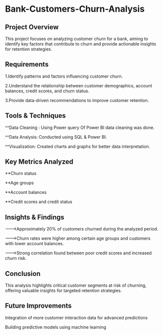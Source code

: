 # Bank-Customers-Churn-Analysis
## Project Overview
This project focuses on analyzing customer churn for a bank, aiming to identify key factors that contribute to churn and provide actionable insights for retention strategies.

## Requirements
1.Identify patterns and factors influencing customer churn.

2.Understand the relationship between customer demographics, account balances, credit scores, and churn status.

3.Provide data-driven recommendations to improve customer retention. 
## Tools & Techniques
^^Data Cleaning : Using Power query Of Power BI data cleaning was done.

^^Data Analysis: Conducted using SQL & Power BI.

^^Visualization: Created charts and graphs for better data interpretation.
## Key Metrics Analyzed
**Churn status

**Age groups

**Account balances

**Credit scores and credit status
## Insights & Findings
--->Approximately 20% of customers churned during the analyzed period.

--->Churn rates were higher among certain age groups and customers with lower account balances.

--->Strong correlation found between poor credit scores and increased churn risk.
## Conclusion
This analysis highlights critical customer segments at risk of churning, offering valuable insights for targeted retention strategies.

## Future Improvements
Integration of more customer interaction data for advanced predictions

Building predictive models using machine learning
